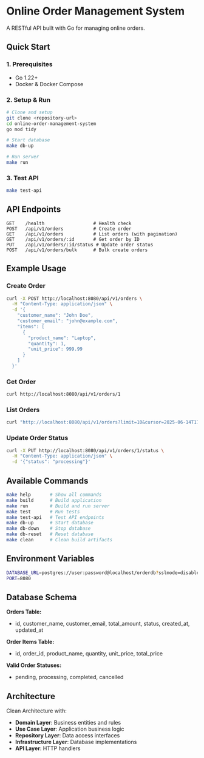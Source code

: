 # Online Order Management System

A RESTful API built with Go for managing online orders.

## Quick Start

### 1. Prerequisites

- Go 1.22+
- Docker & Docker Compose

### 2. Setup & Run

```bash
# Clone and setup
git clone <repository-url>
cd online-order-management-system
go mod tidy

# Start database
make db-up

# Run server
make run
```

### 3. Test API

```bash
make test-api
```

## API Endpoints

```
GET    /health                  # Health check
POST   /api/v1/orders           # Create order
GET    /api/v1/orders           # List orders (with pagination)
GET    /api/v1/orders/:id       # Get order by ID
PUT    /api/v1/orders/:id/status # Update order status
POST   /api/v1/orders/bulk      # Bulk create orders
```

## Example Usage

### Create Order

```bash
curl -X POST http://localhost:8080/api/v1/orders \
  -H "Content-Type: application/json" \
  -d '{
    "customer_name": "John Doe",
    "customer_email": "john@example.com",
    "items": [
      {
        "product_name": "Laptop",
        "quantity": 1,
        "unit_price": 999.99
      }
    ]
  }'
```

### Get Order

```bash
curl http://localhost:8080/api/v1/orders/1
```

### List Orders

```bash
curl "http://localhost:8080/api/v1/orders?limit=10&cursor=2025-06-14T17:47:05Z_1"
```

### Update Order Status

```bash
curl -X PUT http://localhost:8080/api/v1/orders/1/status \
  -H "Content-Type: application/json" \
  -d '{"status": "processing"}'
```

## Available Commands

```bash
make help       # Show all commands
make build      # Build application
make run        # Build and run server
make test       # Run tests
make test-api   # Test API endpoints
make db-up      # Start database
make db-down    # Stop database
make db-reset   # Reset database
make clean      # Clean build artifacts
```

## Environment Variables

```bash
DATABASE_URL=postgres://user:password@localhost/orderdb?sslmode=disable
PORT=8080
```

## Database Schema

**Orders Table:**

- id, customer_name, customer_email, total_amount, status, created_at, updated_at

**Order Items Table:**

- id, order_id, product_name, quantity, unit_price, total_price

**Valid Order Statuses:**

- pending, processing, completed, cancelled

## Architecture

Clean Architecture with:

- **Domain Layer**: Business entities and rules
- **Use Case Layer**: Application business logic
- **Repository Layer**: Data access interfaces
- **Infrastructure Layer**: Database implementations
- **API Layer**: HTTP handlers
